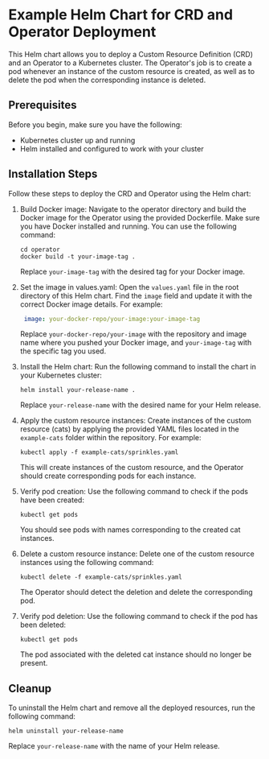# Example Helm Chart for CRD and Operator Deployment

This Helm chart allows you to deploy a Custom Resource Definition (CRD) and an Operator to a Kubernetes cluster. The Operator's job is to create a pod whenever an instance of the custom resource is created, as well as to delete the pod when the corresponding instance is deleted.

## Prerequisites

Before you begin, make sure you have the following:

- Kubernetes cluster up and running
- Helm installed and configured to work with your cluster

## Installation Steps

Follow these steps to deploy the CRD and Operator using the Helm chart:

1. Build Docker image: Navigate to the operator directory and build the Docker image for the Operator using the provided Dockerfile. Make sure you have Docker installed and running. You can use the following command:

   ```shell
   cd operator
   docker build -t your-image-tag .
   ```

   Replace `your-image-tag` with the desired tag for your Docker image.

2. Set the image in values.yaml: Open the `values.yaml` file in the root directory of this Helm chart. Find the `image` field and update it with the correct Docker image details. For example:

   ```yaml
    image: your-docker-repo/your-image:your-image-tag
   ```

   Replace `your-docker-repo/your-image` with the repository and image name where you pushed your Docker image, and `your-image-tag` with the specific tag you used.

3. Install the Helm chart: Run the following command to install the chart in your Kubernetes cluster:

   ```shell
   helm install your-release-name .
   ```

   Replace `your-release-name` with the desired name for your Helm release.

4. Apply the custom resource instances: Create instances of the custom resource (cats) by applying the provided YAML files located in the `example-cats` folder within the repository. For example:

   ```shell
   kubectl apply -f example-cats/sprinkles.yaml
   ```

   This will create instances of the custom resource, and the Operator should create corresponding pods for each instance.

5. Verify pod creation: Use the following command to check if the pods have been created:

   ```shell
   kubectl get pods
   ```

   You should see pods with names corresponding to the created cat instances.

6. Delete a custom resource instance: Delete one of the custom resource instances using the following command:

   ```shell
   kubectl delete -f example-cats/sprinkles.yaml
   ```

   The Operator should detect the deletion and delete the corresponding pod.

7. Verify pod deletion: Use the following command to check if the pod has been deleted:

   ```shell
   kubectl get pods
   ```

   The pod associated with the deleted cat instance should no longer be present.

## Cleanup

To uninstall the Helm chart and remove all the deployed resources, run the following command:

```shell
helm uninstall your-release-name
```

Replace `your-release-name` with the name of your Helm release.
